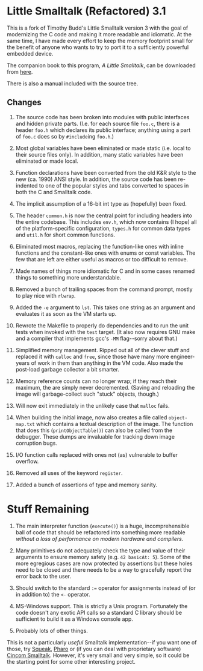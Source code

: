 # Little Smalltalk (Refactored) 3.1 #

This is a fork of Timothy Budd's Little Smalltalk version 3 with the
goal of modernizing the C code and making it more readable and
idiomatic.  At the same time, I have made every effort to keep the
memory footprint small for the benefit of anyone who wants to try to
port it to a sufficiently powerful embedded device.

The companion book to this program, *A Little Smalltalk*, can be
downloaded from
[here](http://live.exept.de/doc/books/ALittleSmalltalk/ALittleSmalltalk.pdf).

There is also a manual included with the source tree.

## Changes

1. The source code has been broken into modules with public interfaces
and hidden private parts.  (I.e. for each source file `foo.c`, there
is a header `foo.h` which declares its public interface; anything
using a part of `foo.c` does so by `#include`ing `foo.h`.)

2. Most global variables have been eliminated or made static
(i.e. local to their source files only).  In addition, many static
variables have been eliminated or made local.

3. Function declarations have been converted from the old K&R style to
the new (ca. 1990) ANSI style.  In addition, the source code has been
re-indented to one of the popular styles and tabs converted to spaces
in both the C and Smalltalk code.

4. The implicit assumption of a 16-bit int type as (hopefully) been
fixed.

5. The header `common.h` is now the central point for including
headers into the entire codebase.  This includes `env.h`, which now
contains (I hope) all of the platform-specific configuration,
`types.h` for common data types and `util.h` for short common
functions.

6. Eliminated most macros, replacing the function-like ones with
inline functions and the constant-like ones with enums or const
variables.  The few that are left are either useful as macros or too
difficult to remove.

7. Made names of things more idiomatic for C and in some cases
renamed things to something more understandable.

8. Removed a bunch of trailing spaces from the command prompt, mostly
to play nice with `rlwrap`.

9. Added the `-e` argument to `lst`.  This takes one string as an
argument and evaluates it as soon as the VM starts up.

10. Rewrote the Makefile to properly do dependencies and to run the
unit tests when invoked with the `test` target.  (It also now requires
GNU make and a compiler that implements gcc's `-MM` flag--sorry about
that.)

11. Simplified memory management.  Ripped out all of the clever stuff
and replaced it with `calloc` and `free`, since those have many more
engineer-years of work in them than anything in the VM code.  Also
made the post-load garbage collector a bit smarter.

12. Memory reference counts can no longer wrap; if they reach their
maximum, the are simply never decremented.  (Saving and reloading the
image will garbage-collect such "stuck" objects, though.)

13. Will now exit immediately in the unlikely case that `malloc`
fails.

14. When building the initial image, now also creates a file called
`object-map.txt` which contains a textual description of the image.
The function that does this (`printObjectTable()`) can also be called
from the debugger.  These dumps are invaluable for tracking down image
corruption bugs.

15. I/O function calls replaced with ones not (as) vulnerable to
buffer overflow.

16. Removed all uses of the keyword `register`.

17. Added a bunch of assertions of type and memory sanity.


# Stuff Remaining

1. The main interpreter function (`execute()`) is a huge,
incomprehensible ball of code that should be refactored into something
more readable *without a loss of performance on modern hardware and
compilers*.

2. Many primitives do not adequately check the type and value of their
arguments to ensure memory safety (e.g. `42 basicAt: 5`).  Some of the
more egregious cases are now protected by assertions but these holes
need to be closed and there needs to be a way to gracefully report the
error back to the user.

3. Should switch to the standard `:=` operator for assignments instead
of (or in addition to) the  `<-` operator.

4. MS-Windows support.  This is strictly a Unix program.  Fortunately
the code doesn't any exotic API calls so a standard C library should
be sufficient to build it as a Windows console app.

5. Probably lots of other things.

This is not a particularly *useful* Smalltalk implementation--if you
want one of those, try [Squeak](http://squeak.org/),
[Pharo](http://pharo.org/) or (if you can deal with proprietary
software) [Cincom Smalltalk](http://www.cincomsmalltalk.com/).
However, it's very small and very simple, so it could be the starting
point for some other interesting project.

